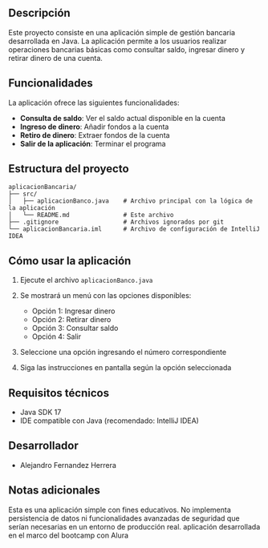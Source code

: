 ## Descripción
Este proyecto consiste en una aplicación simple de gestión bancaria desarrollada en Java. La aplicación permite a los usuarios realizar operaciones bancarias básicas como consultar saldo, ingresar dinero y retirar dinero de una cuenta.
## Funcionalidades
La aplicación ofrece las siguientes funcionalidades:
- **Consulta de saldo**: Ver el saldo actual disponible en la cuenta
- **Ingreso de dinero**: Añadir fondos a la cuenta
- **Retiro de dinero**: Extraer fondos de la cuenta
- **Salir de la aplicación**: Terminar el programa

## Estructura del proyecto
``` 
aplicacionBancaria/
├── src/
│   ├── aplicacionBanco.java    # Archivo principal con la lógica de la aplicación
│   └── README.md               # Este archivo
├── .gitignore                  # Archivos ignorados por git
└── aplicacionBancaria.iml      # Archivo de configuración de IntelliJ IDEA
```
## Cómo usar la aplicación
1. Ejecute el archivo `aplicacionBanco.java`
2. Se mostrará un menú con las opciones disponibles:
    - Opción 1: Ingresar dinero
    - Opción 2: Retirar dinero
    - Opción 3: Consultar saldo
    - Opción 4: Salir

3. Seleccione una opción ingresando el número correspondiente
4. Siga las instrucciones en pantalla según la opción seleccionada

## Requisitos técnicos
- Java SDK 17
- IDE compatible con Java (recomendado: IntelliJ IDEA)

## Desarrollador
- Alejandro Fernandez Herrera

## Notas adicionales
Esta es una aplicación simple con fines educativos. No implementa persistencia de datos ni funcionalidades avanzadas de seguridad que serían necesarias en un entorno de producción real.
aplicación desarrollada en el marco del bootcamp con Alura
